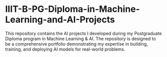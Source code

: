 # IIIT-B-PG-Diploma-in-Machine-Learning-and-AI-Projects
This repository contains the AI projects I developed during my Postgraduate Diploma program in Machine Learning &amp; AI. The repository is designed to be a comprehensive portfolio demonstrating my expertise in building, training, and deploying AI models for real-world problems.
